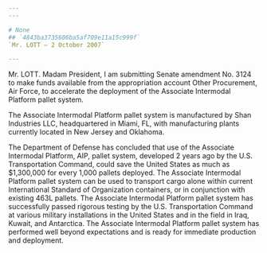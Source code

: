 ```yaml
---
---

# None
## `4843ba3735606ba5af709e11a15c999f`
`Mr. LOTT — 2 October 2007`

---
```



Mr. LOTT. Madam President, I am submitting Senate amendment No. 3124 
to make funds available from the appropriation account Other 
Procurement, Air Force, to accelerate the deployment of the Associate 
Intermodal Platform pallet system.

The Associate Intermodal Platform pallet system is manufactured by 
Shan Industries LLC, headquartered in Miami, FL, with manufacturing 
plants currently located in New Jersey and Oklahoma.

The Department of Defense has concluded that use of the Associate 
Intermodal Platform, AIP, pallet system, developed 2 years ago by the 
U.S. Transportation Command, could save the United States as much as 
$1,300,000 for every 1,000 pallets deployed. The Associate Intermodal 
Platform pallet system can be used to transport cargo alone within 
current International Standard of Organization containers, or in 
conjunction with existing 463L pallets. The Associate Intermodal 
Platform pallet system has successfully passed rigorous testing by the 
U.S. Transportation Command at various military installations in the 
United States and in the field in Iraq, Kuwait, and Antarctica. The 
Associate Intermodal Platform pallet system has performed well beyond 
expectations and is ready for immediate production and deployment.